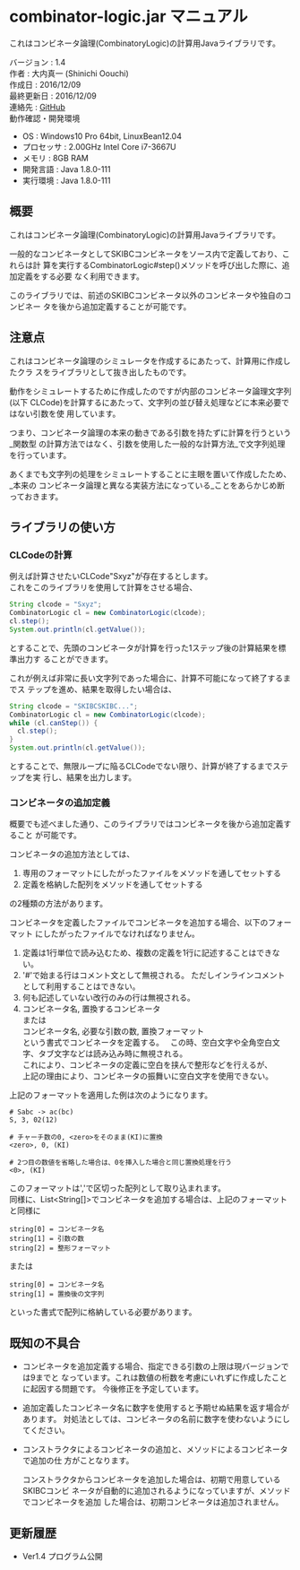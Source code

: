 combinator-logic.jar マニュアル
================================================================================

これはコンビネータ論理(CombinatoryLogic)の計算用Javaライブラリです。  

バージョン     : 1.4  
作者           : 大内真一 (Shinichi Oouchi)  
作成日         : 2016/12/09  
最終更新日     : 2016/12/09  
連絡先         : [GitHub](https://github.com/shinichiohuchi/CombinatorLogic)  
動作確認・開発環境
- OS         : Windows10 Pro 64bit, LinuxBean12.04
- プロセッサ : 2.00GHz Intel Core i7-3667U
- メモリ     : 8GB RAM
- 開発言語   : Java 1.8.0-111
- 実行環境   : Java 1.8.0-111

## 概要 ########################################################################

これはコンビネータ論理(CombinatoryLogic)の計算用Javaライブラリです。

一般的なコンビネータとしてSKIBCコンビネータをソース内で定義しており、これらは計
算を実行するCombinatorLogic#step()メソッドを呼び出した際に、追加定義をする必要
なく利用できます。

このライブラリでは、前述のSKIBCコンビネータ以外のコンビネータや独自のコンビネー
タを後から追加定義することが可能です。

## 注意点 ######################################################################

これはコンビネータ論理のシミュレータを作成するにあたって、計算用に作成したクラ
スをライブラリとして抜き出したものです。

動作をシミュレートするために作成したのですが内部のコンビネータ論理文字列(以下
CLCode)を計算するにあたって、文字列の並び替え処理などに本来必要ではない引数を使
用しています。

つまり、コンビネータ論理の本来の動きである引数を持たずに計算を行うという_関数型
の計算方法ではなく、引数を使用した一般的な計算方法_で文字列処理を行っています。

あくまでも文字列の処理をシミュレートすることに主眼を置いて作成したため、_本来の
コンビネータ論理と異なる実装方法になっている_ことをあらかじめ断っておきます。

## ライブラリの使い方 ##########################################################

### CLCodeの計算 ###############################################################

例えば計算させたいCLCode"Sxyz"が存在するとします。  
これをこのライブラリを使用して計算をさせる場合、  

```java
String clcode = "Sxyz";
CombinatorLogic cl = new CombinatorLogic(clcode);
cl.step();
System.out.println(cl.getValue());
```

とすることで、先頭のコンビネータが計算を行った1ステップ後の計算結果を標準出力す
ることができます。

これが例えば非常に長い文字列であった場合に、計算不可能になって終了するまでス
テップを進め、結果を取得したい場合は、

```java
String clcode = "SKIBCSKIBC...";
CombinatorLogic cl = new CombinatorLogic(clcode);
while (cl.canStep()) {
  cl.step();
}
System.out.println(cl.getValue());
```

とすることで、無限ループに陥るCLCodeでない限り、計算が終了するまでステップを実
行し、結果を出力します。

### コンビネータの追加定義 #####################################################

概要でも述べました通り、このライブラリではコンビネータを後から追加定義すること
が可能です。

コンビネータの追加方法としては、

1. 専用のフォーマットにしたがったファイルをメソッドを通してセットする
2. 定義を格納した配列をメソッドを通してセットする

の2種類の方法があります。

コンビネータを定義したファイルでコンビネータを追加する場合、以下のフォーマット
にしたがったファイルでなければなりません。

1. 定義は1行単位で読み込むため、複数の定義を1行に記述することはできない。  
2. '#'で始まる行はコメント文として無視される。
   ただしインラインコメントとして利用することはできない。  
3. 何も記述していない改行のみの行は無視される。  
4. コンビネータ名, 置換するコンビネータ  
   または  
   コンビネータ名, 必要な引数の数, 置換フォーマット  
   という書式でコンビネータを定義する。  
   この時、空白文字や全角空白文字、タブ文字などは読み込み時に無視される。  
   これにより、コンビネータの定義に空白を挟んで整形などを行えるが、  
   上記の理由により、コンビネータの振舞いに空白文字を使用できない。  

上記のフォーマットを適用した例は次のようになります。  

```csv
# Sabc -> ac(bc)
S, 3, 02(12)

# チャーチ数の0, <zero>をそのまま(KI)に置換
<zero>, 0, (KI)

# 2つ目の数値を省略した場合は、0を挿入した場合と同じ置換処理を行う
<0>, (KI)
```

このフォーマットは','で区切った配列として取り込まれます。  
同様に、List<String[]>でコンビネータを追加する場合は、上記のフォーマットと同様に  

    string[0] = コンビネータ名
    string[1] = 引数の数
    string[2] = 整形フォーマット

または

    string[0] = コンビネータ名
    string[1] = 置換後の文字列

といった書式で配列に格納している必要があります。  

## 既知の不具合 ################################################################

- コンビネータを追加定義する場合、指定できる引数の上限は現バージョンでは9までと
  なっています。これは数値の桁数を考慮にいれずに作成したことに起因する問題です。
  今後修正を予定しています。

- 追加定義したコンビネータ名に数字を使用すると予期せぬ結果を返す場合があります。
  対処法としては、コンビネータの名前に数字を使わないようにしてください。

- コンストラクタによるコンビネータの追加と、メソッドによるコンビネータで追加の仕
  方がことなります。
  
  コンストラクタからコンビネータを追加した場合は、初期で用意しているSKIBCコンビ
  ネータが自動的に追加されるようになっていますが、メソッドでコンビネータを追加
  した場合は、初期コンビネータは追加されません。

## 更新履歴 ####################################################################

- Ver1.4
  プログラム公開
